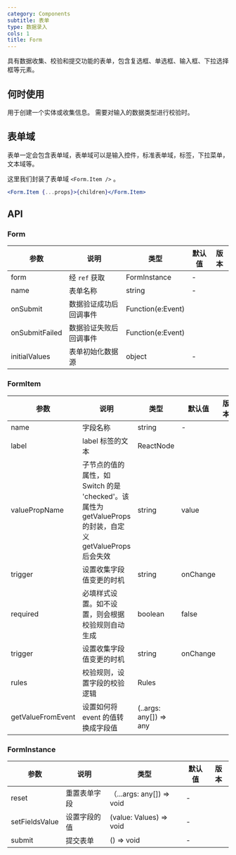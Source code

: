 ```yaml
---
category: Components
subtitle: 表单
type: 数据录入
cols: 1
title: Form
---
```


具有数据收集、校验和提交功能的表单，包含复选框、单选框、输入框、下拉选择框等元素。

## 何时使用

用于创建一个实体或收集信息。
需要对输入的数据类型进行校验时。


## 表单域

表单一定会包含表单域，表单域可以是输入控件，标准表单域，标签，下拉菜单，文本域等。

这里我们封装了表单域 `<Form.Item />` 。

```jsx
<Form.Item {...props}>{children}</Form.Item>
```

## API

### Form

| 参数 | 说明 | 类型 | 默认值 | 版本 |
| --- | --- | --- | --- | --- |
| form | 经 `ref` 获取 | FormInstance | - |  |
| name | 表单名称 | string | - |  |
| onSubmit | 数据验证成功后回调事件 | Function(e:Event) |  |  |
| onSubmitFailed | 数据验证失败后回调事件 | Function(e:Event) |  |  |
| initialValues  | 表单初始化数据源      | object | - | |

### FormItem

| 参数 | 说明 | 类型 | 默认值 | 版本 |
| --- | --- | --- | --- | --- |
| name | 字段名称 | string | - |  |
| label | label 标签的文本 | ReactNode |  |  |
| valuePropName | 子节点的值的属性，如 Switch 的是 'checked'。该属性为 getValueProps 的封装，自定义 getValueProps 后会失效 | string | value |  |
| trigger | 设置收集字段值变更的时机 | string | onChange |  |
| required | 必填样式设置。如不设置，则会根据校验规则自动生成 | boolean | false |  |
| trigger | 设置收集字段值变更的时机 | string | onChange |  |
| rules | 校验规则，设置字段的校验逻辑 | Rules |  |  |
| getValueFromEvent | 设置如何将 event 的值转换成字段值 | (..args: any[]) => any |  |  |

### FormInstance

| 参数 | 说明 | 类型 | 默认值 | 版本 |
| --- | --- | --- | --- | --- |
| reset | 重置表单字段 | （...args: any[]) => void | - |  |
| setFieldsValue | 设置字段的值 | (value: Values) => void | - |  |
| submit | 提交表单 | () => void | - |  |
